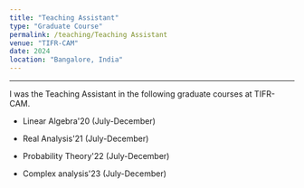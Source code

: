 ```yaml
---
title: "Teaching Assistant"
type: "Graduate Course"
permalink: /teaching/Teaching Assistant
venue: "TIFR-CAM"
date: 2024
location: "Bangalore, India"
---
```




---
I was the Teaching Assistant in the following graduate courses at TIFR-CAM.

* Linear Algebra'20 (July-December)


* Real Analysis'21 (July-December)


* Probability Theory'22 (July-December)


* Complex analysis'23 (July-December)

